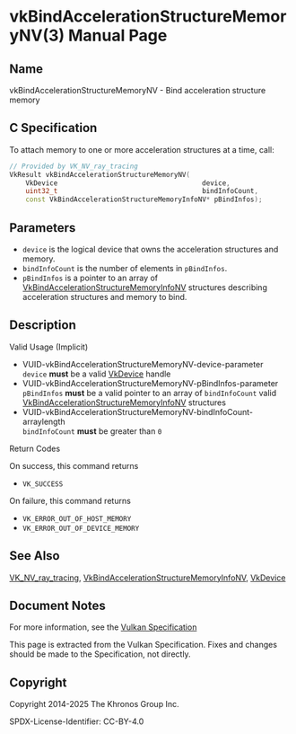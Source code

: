 # vkBindAccelerationStructureMemoryNV(3) Manual Page

## Name

vkBindAccelerationStructureMemoryNV - Bind acceleration structure memory



## [](#_c_specification)C Specification

To attach memory to one or more acceleration structures at a time, call:

```c++
// Provided by VK_NV_ray_tracing
VkResult vkBindAccelerationStructureMemoryNV(
    VkDevice                                    device,
    uint32_t                                    bindInfoCount,
    const VkBindAccelerationStructureMemoryInfoNV* pBindInfos);
```

## [](#_parameters)Parameters

- `device` is the logical device that owns the acceleration structures and memory.
- `bindInfoCount` is the number of elements in `pBindInfos`.
- `pBindInfos` is a pointer to an array of [VkBindAccelerationStructureMemoryInfoNV](https://registry.khronos.org/vulkan/specs/latest/man/html/VkBindAccelerationStructureMemoryInfoNV.html) structures describing acceleration structures and memory to bind.

## [](#_description)Description

Valid Usage (Implicit)

- [](#VUID-vkBindAccelerationStructureMemoryNV-device-parameter)VUID-vkBindAccelerationStructureMemoryNV-device-parameter  
  `device` **must** be a valid [VkDevice](https://registry.khronos.org/vulkan/specs/latest/man/html/VkDevice.html) handle
- [](#VUID-vkBindAccelerationStructureMemoryNV-pBindInfos-parameter)VUID-vkBindAccelerationStructureMemoryNV-pBindInfos-parameter  
  `pBindInfos` **must** be a valid pointer to an array of `bindInfoCount` valid [VkBindAccelerationStructureMemoryInfoNV](https://registry.khronos.org/vulkan/specs/latest/man/html/VkBindAccelerationStructureMemoryInfoNV.html) structures
- [](#VUID-vkBindAccelerationStructureMemoryNV-bindInfoCount-arraylength)VUID-vkBindAccelerationStructureMemoryNV-bindInfoCount-arraylength  
  `bindInfoCount` **must** be greater than `0`

Return Codes

On success, this command returns

- `VK_SUCCESS`

On failure, this command returns

- `VK_ERROR_OUT_OF_HOST_MEMORY`
- `VK_ERROR_OUT_OF_DEVICE_MEMORY`

## [](#_see_also)See Also

[VK\_NV\_ray\_tracing](https://registry.khronos.org/vulkan/specs/latest/man/html/VK_NV_ray_tracing.html), [VkBindAccelerationStructureMemoryInfoNV](https://registry.khronos.org/vulkan/specs/latest/man/html/VkBindAccelerationStructureMemoryInfoNV.html), [VkDevice](https://registry.khronos.org/vulkan/specs/latest/man/html/VkDevice.html)

## [](#_document_notes)Document Notes

For more information, see the [Vulkan Specification](https://registry.khronos.org/vulkan/specs/latest/html/vkspec.html#vkBindAccelerationStructureMemoryNV)

This page is extracted from the Vulkan Specification. Fixes and changes should be made to the Specification, not directly.

## [](#_copyright)Copyright

Copyright 2014-2025 The Khronos Group Inc.

SPDX-License-Identifier: CC-BY-4.0